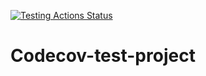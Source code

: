 [![Testing Actions Status](https://github.com/joynutrics/Codecov-test-project/workflows/Testing/badge.svg)](https://github.com/joynutrics/Codecov-test-project/actions)
# Codecov-test-project
